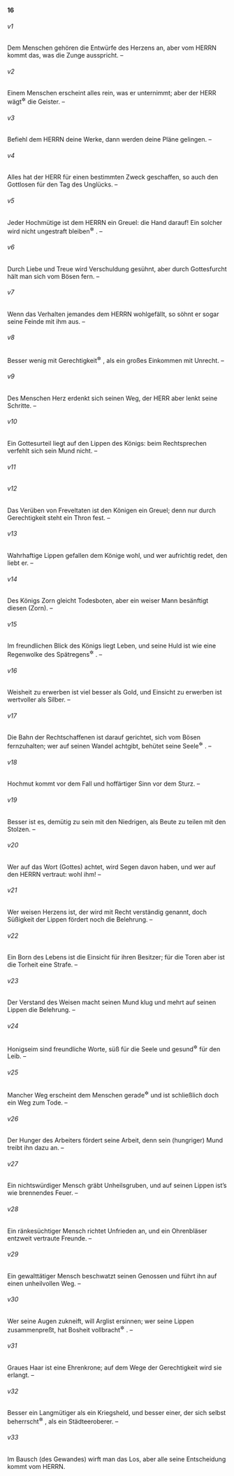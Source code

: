 __16__

###### v1
Dem Menschen gehören die Entwürfe des Herzens an, aber vom HERRN kommt das, was die Zunge ausspricht. –

###### v2
Einem Menschen erscheint alles rein, was er unternimmt; aber der HERR wägt<sup title="= prüft">&#x2732;</sup>
 die Geister. –

###### v3
Befiehl dem HERRN deine Werke, dann werden deine Pläne gelingen. –

###### v4
Alles hat der HERR für einen bestimmten Zweck geschaffen, so auch den Gottlosen für den Tag des Unglücks. –

###### v5
Jeder Hochmütige ist dem HERRN ein Greuel: die Hand darauf! Ein solcher wird nicht ungestraft bleiben<sup title="11,21">&#x2732;</sup>
. –

###### v6
Durch Liebe und Treue wird Verschuldung gesühnt, aber durch Gottesfurcht hält man sich vom Bösen fern. –

###### v7
Wenn das Verhalten jemandes dem HERRN wohlgefällt, so söhnt er sogar seine Feinde mit ihm aus. –

###### v8
Besser wenig mit Gerechtigkeit<sup title="= Rechttun">&#x2732;</sup>
, als ein großes Einkommen mit Unrecht. –

###### v9
Des Menschen Herz erdenkt sich seinen Weg, der HERR aber lenkt seine Schritte. –

###### v10
Ein Gottesurteil liegt auf den Lippen des Königs: beim Rechtsprechen verfehlt sich sein Mund nicht. –

###### v11


###### v12
Das Verüben von Freveltaten ist den Königen ein Greuel; denn nur durch Gerechtigkeit steht ein Thron fest. –

###### v13
Wahrhaftige Lippen gefallen dem Könige wohl, und wer aufrichtig redet, den liebt er. –

###### v14
Des Königs Zorn gleicht Todesboten, aber ein weiser Mann besänftigt diesen (Zorn). –

###### v15
Im freundlichen Blick des Königs liegt Leben, und seine Huld ist wie eine Regenwolke des Spätregens<sup title="= im Frühling">&#x2732;</sup>
. –

###### v16
Weisheit zu erwerben ist viel besser als Gold, und Einsicht zu erwerben ist wertvoller als Silber. –

###### v17
Die Bahn der Rechtschaffenen ist darauf gerichtet, sich vom Bösen fernzuhalten; wer auf seinen Wandel achtgibt, behütet seine Seele<sup title="oder: sein Leben">&#x2732;</sup>
. –

###### v18
Hochmut kommt vor dem Fall und hoffärtiger Sinn vor dem Sturz. –

###### v19
Besser ist es, demütig zu sein mit den Niedrigen, als Beute zu teilen mit den Stolzen. –

###### v20
Wer auf das Wort (Gottes) achtet, wird Segen davon haben, und wer auf den HERRN vertraut: wohl ihm! –

###### v21
Wer weisen Herzens ist, der wird mit Recht verständig genannt, doch Süßigkeit der Lippen fördert noch die Belehrung. –

###### v22
Ein Born des Lebens ist die Einsicht für ihren Besitzer; für die Toren aber ist die Torheit eine Strafe. –

###### v23
Der Verstand des Weisen macht seinen Mund klug und mehrt auf seinen Lippen die Belehrung. –

###### v24
Honigseim sind freundliche Worte, süß für die Seele und gesund<sup title="oder: eine Arznei">&#x2732;</sup>
 für den Leib. –

###### v25
Mancher Weg erscheint dem Menschen gerade<sup title="oder: der rechte">&#x2732;</sup>
 und ist schließlich doch ein Weg zum Tode. –

###### v26
Der Hunger des Arbeiters fördert seine Arbeit, denn sein (hungriger) Mund treibt ihn dazu an. –

###### v27
Ein nichtswürdiger Mensch gräbt Unheilsgruben, und auf seinen Lippen ist’s wie brennendes Feuer. –

###### v28
Ein ränkesüchtiger Mensch richtet Unfrieden an, und ein Ohrenbläser entzweit vertraute Freunde. –

###### v29
Ein gewalttätiger Mensch beschwatzt seinen Genossen und führt ihn auf einen unheilvollen Weg. –

###### v30
Wer seine Augen zukneift, will Arglist ersinnen; wer seine Lippen zusammenpreßt, hat Bosheit vollbracht<sup title="oder: fest beschlossen; vgl. 6,13; 10,10">&#x2732;</sup>
. –

###### v31
Graues Haar ist eine Ehrenkrone; auf dem Wege der Gerechtigkeit wird sie erlangt. –

###### v32
Besser ein Langmütiger als ein Kriegsheld, und besser einer, der sich selbst beherrscht<sup title="oder: bezwingt">&#x2732;</sup>
, als ein Städteeroberer. –

###### v33
Im Bausch (des Gewandes) wirft man das Los, aber alle seine Entscheidung kommt vom HERRN.